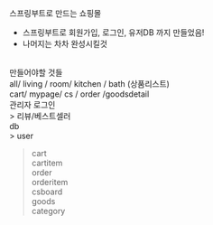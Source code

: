 스프링부트로 만드는 쇼핑몰
<br>
- 스프링부트로 회원가입, 로그인, 유저DB 까지 만들었음! <br>
- 나머지는 차차 완성시킬것
<br>
만들어야할 것들<br>
all/ living / room/ kitchen / bath (상품리스트)
<br>
cart/ mypage/ cs / order /goodsdetail
<br>
관리자 로그인
<br>
> 리뷰/베스트셀러
<br>
db<br>
> user<br>

> cart<br>
cartitem<br>
> order<br>
orderitem<br>
csboard<br>
> goods<br>
category<br>

